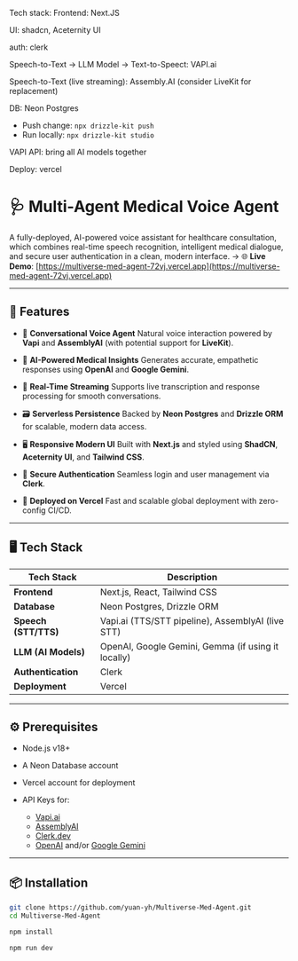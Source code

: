 Tech stack: 
Frontend: Next.JS

UI: shadcn, Aceternity UI

auth: clerk

Speech-to-Text -> LLM Model -> Text-to-Speect: VAPI.ai

Speech-to-Text (live streaming): Assembly.AI
(consider LiveKit for replacement)

DB: Neon Postgres
- Push change: `npx drizzle-kit push`
- Run locally: `npx drizzle-kit studio`

VAPI API: bring all AI models together

Deploy: vercel


# 🩺 Multi-Agent Medical Voice Agent

A fully-deployed, AI-powered voice assistant for healthcare consultation, which combines real-time speech recognition, intelligent medical dialogue, and secure user authentication in a clean, modern interface.
→ 🌐 **Live Demo**: [https://multiverse-med-agent-72vj.vercel.app](https://multiverse-med-agent-72vj.vercel.app)

---

## 🌟 Features

* 🎤 **Conversational Voice Agent**
  Natural voice interaction powered by **Vapi** and **AssemblyAI** (with potential support for **LiveKit**).

* 🧠 **AI-Powered Medical Insights**
  Generates accurate, empathetic responses using **OpenAI** and **Google Gemini**.

* 📡 **Real-Time Streaming**
  Supports live transcription and response processing for smooth conversations.

* 🗃️ **Serverless Persistence**
  Backed by **Neon Postgres** and **Drizzle ORM** for scalable, modern data access.

* 🖥️ **Responsive Modern UI**
  Built with **Next.js** and styled using **ShadCN**, **Aceternity UI**, and **Tailwind CSS**.

* 🔐 **Secure Authentication**
  Seamless login and user management via **Clerk**.

* 🚀 **Deployed on Vercel**
  Fast and scalable global deployment with zero-config CI/CD.

---

## 🖥️ Tech Stack

| **Tech Stack**       | **Description**                                    |
| -------------------- | -------------------------------------------------- |
| **Frontend**         | Next.js, React, Tailwind CSS                       |
| **Database**         | Neon Postgres, Drizzle ORM                         |
| **Speech (STT/TTS)** | Vapi.ai (TTS/STT pipeline), AssemblyAI (live STT)  |
| **LLM (AI Models)**  | OpenAI, Google Gemini, Gemma (if using it locally) |
| **Authentication**   | Clerk                                              |
| **Deployment**       | Vercel                                             |

---

## ⚙️ Prerequisites

* Node.js v18+
* A Neon Database account
* Vercel account for deployment
* API Keys for:

  * [Vapi.ai](https://vapi.ai/)
  * [AssemblyAI](https://www.assemblyai.com/)
  * [Clerk.dev](https://clerk.dev/)
  * [OpenAI](https://platform.openai.com/) and/or [Google Gemini](https://ai.google.dev/)

---

## 📦 Installation

```bash
git clone https://github.com/yuan-yh/Multiverse-Med-Agent.git
cd Multiverse-Med-Agent

npm install

npm run dev
```